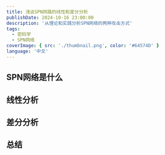 ```yaml
---
title: 浅谈SPN网路的线性和差分分析
publishDate: 2024-10-16 23:00:00
description: '从理论和实践分析SPN网络的两种攻击方式'
tags:
  - 密码学
  - SPN网络
coverImage: { src: './thumbnail.png', color: '#64574D' }
language: '中文'
---
```


## SPN网络是什么

## 线性分析

## 差分分析

## 总结
